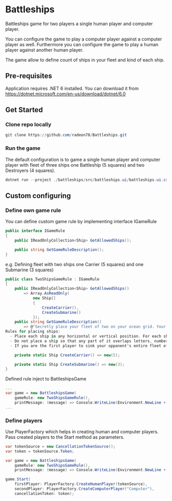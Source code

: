 # Battleships
Battleships game for two players a single human player and computer player.

You can configure the game to play a computer player against a computer player as well. 
Furthermore you can configure the game to play a human player against another human player.

The game allow to define count of ships in your fleet  and kind of each ship.

## Pre-requisites

Application requires .NET 6 installed. You can download it from https://dotnet.microsoft.com/en-us/download/dotnet/6.0

## Get Started

### Clone repo locally

```powershell
git clone https://github.com/radeon78/Battleships.git
```

### Run the game

The default configuration is to game a single human player and computer player with fleet of three ships one Battleship (5 squares) and two Destroyers (4 squares).

```powershell
dotnet run --project ./battleships/src/battleships.ui/battleships.ui.csproj
```

## Custom configuring

### Define own game rule

You can define custom game rule by implementing interface IGameRule

```csharp
public interface IGameRule
{
    public IReadOnlyCollection<Ship> GetAllowedShips();

    public string GetGameRuleDescription();
}
```

e.g. Defining fleet with two ships one Carrier (5 squares) and one Submarine (3 squares)

```csharp
public class TwoShipsGameRule : IGameRule
{
    public IReadOnlyCollection<Ship> GetAllowedShips()
        => Array.AsReadOnly(
            new Ship[]
            {
                CreateCarrier(),
                CreateSubmarine()
            });
    public string GetGameRuleDescription()
        => @"Secretly place your fleet of two on your ocean grid. Your opponent does the same.
Rules for placing ships:
  - Place each ship in any horizontal or vertical position. For each ship you will be asked to type a starting point and position then application calculate and select the rest points on ocean grid
  - Do not place a ship so that any part of it overlaps letters, numbers, the edge of the grid or another ship
  - If you are the first player to sink your opponent's entire fleet of two ships, you win the game!";

    private static Ship CreateCarrier() => new(5);

    private static Ship CreateSubmarine() => new(3);
}
```

Defined rule inject to BattleshipsGame

```csharp
...
var game = new BattleshipsGame(
    gameRule: new TwoShipsGameRule(),
    printMessage: (message) => Console.WriteLine(Environment.NewLine + message));
...
```

### Define players

Use PlayerFactory which helps in creating human and computer players. Pass created players to the Start method as parameters.

```csharp
var tokenSource = new CancellationTokenSource();
var token = tokenSource.Token;

var game = new BattleshipsGame(
    gameRule: new TwoShipsGameRule(),
    printMessage: (message) => Console.WriteLine(Environment.NewLine + message));

game.Start(
    firstPlayer: PlayerFactory.CreateHumanPlayer(tokenSource),
    secondPlayer: PlayerFactory.CreateComputerPlayer("Computer"),
    cancellationToken: token);
```